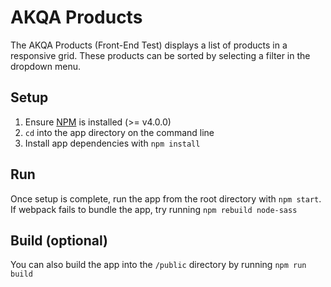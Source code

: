 AKQA Products
=============

The AKQA Products (Front-End Test) displays a list of products in a responsive grid.
These products can be sorted by selecting a filter in the dropdown menu.

## Setup
 1. Ensure [NPM](https://www.npmjs.com/) is installed (>= v4.0.0)
 1. `cd` into the app directory on the command line
 1. Install app dependencies with `npm install`

## Run
Once setup is complete, run the app from the root directory with `npm start`.
If webpack fails to bundle the app, try running `npm rebuild node-sass`

## Build (optional)
You can also build the app into the `/public` directory by running `npm run build`
